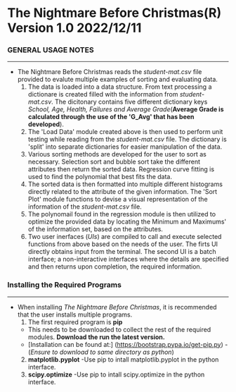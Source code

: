 # The Nightmare Before Christmas(R) Version 1.0 2022/12/11 

### GENERAL USAGE NOTES 
--------------------
- The Nightmare Before Christmas reads the *student-mat.csv* file provided to evalute multiple examples of sorting and evaluating data. 
  1. The data is loaded into a data structure. From text processing a dictionare is created filled with the information from *student-mat.csv*. The dicitonary contains five different dictionary keys *School, Age, Health, Failures and Average Grade*(**Average Grade is calculated through the use of the 'G_Avg' that has been developed**). 
  2. The 'Load Data' module created above is then used to perform unit testing while reading from the *student-mat.csv* file. The dictionary is 'split' into separate dictionaries for easier manipulation of the data.
  3. Various sorting methods are developed for the user to sort as necessary. Selection sort and bubble sort take the different attributes then return the sorted data. Regression curve fitting is used to find the polynomial that best fits the data. 
  4. The sorted data is then formatted into multiple different histograms directly related to the attribute of the given information. The 'Sort Plot' module functions to devise a visual representation of the information of the *student-mat.csv* file. 
  5. The polynomail found in the regression module is then utilized to optimize the provided data by locating the Minimum and Maximums' of the information set, based on the attributes. 
  6. Two user inerfaces (*UIs*) are compiled to call and execute selected functions from above based on the needs of the user. The firts UI directly obtains input from the terminal. The second UI is a batch interface; a non-interactive interfaces where the details are specified and then returns upon completion, the required information. 
  
 ### Installing the Required Programs
  ---------------------------------
- When installing *The Nightmare Before Christmas*, it is recommended that the user installs multiple programs. 
  1. The first required program is **pip**
  - This needs to be downloaded to collect the rest of the required modules. **Download the run the latest version.** 
  - [Installation can be found at:] (https://bootstrap.pypa.io/get-pip.py)
    -(*Ensure to download to same directory as python*)
  2. **matplotlib.pyplot** 
  -Use pip to intall matplotlib.pyplot in the python interface. 
  3. **scipy.optimize**
  -Use pip to intall scipy.optimize in the python interface.
  
  
